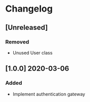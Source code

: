 # Changelog

## [Unreleased]
### Removed
- Unused User class

## [1.0.0] 2020-03-06
### Added
- Implement authentication gateway
